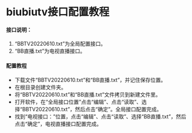 # biubiutv接口配置教程
#### 接口说明：
1. “BBTV20220610.txt”为全局配置接口。
2. “BB直播.txt”为电视直播接口。
#### 配置教程
- 下载文件“BBTV20220610.txt”和“BB直播.txt”，并记住保存位置。
- 在根目录创建文件夹。
- 将“BBTV20220610.txt”和“BB直播.txt”文件拷贝到新建文件里。
- 打开软件，在“全局接口位置”点击“编辑”、点击“读取”、选择“BBTV20220610.txt”，然后点击“确定”。全局接口配置完成。
- 找到“电视接口：”位置，点击“编辑”、点击“读取”、选择“BB直播.txt”，然后点击“确定”，电视直播接口配置完成。
